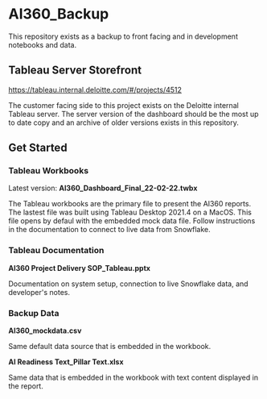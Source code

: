 # AI360_Backup

This repository exists as a backup to front facing and in development notebooks and data.

## Tableau Server Storefront
https://tableau.internal.deloitte.com/#/projects/4512

The customer facing side to this project exists on the Deloitte internal Tableau server. The server version of the dashboard should be the most up to date copy and an archive of older versions exists in this repository.


## Get Started
### Tableau Workbooks
Latest version: **AI360_Dashboard_Final_22-02-22.twbx**

The Tableau workbooks are the primary file to present the AI360 reports. The lastest file was built using Tableau Desktop 2021.4 on a MacOS. This file opens by defaul with the embedded mock data file. Follow instructions in the documentation to connect to live data from Snowflake.


### Tableau Documentation
**AI360 Project Delivery SOP_Tableau.pptx**

Documentation on system setup, connection to live Snowflake data, and developer's notes.


### Backup Data
**AI360_mockdata.csv**

Same default data source that is embedded in the workbook.

**AI Readiness Text_Pillar Text.xlsx**

Same data that is embedded in the workbook with text content displayed in the report.
